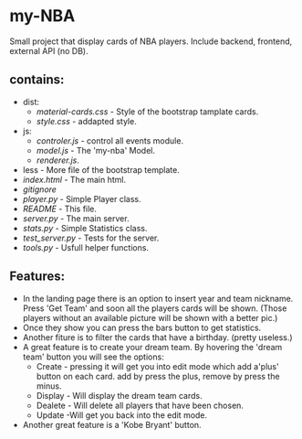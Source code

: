 # my-NBA
Small project that display cards of NBA players.
Include backend, frontend, external API (no DB).

## contains:
* dist:</br> 
    * _material-cards.css_ - Style of the bootstrap tamplate cards.
    * _style.css_ - addapted style.
* js:</br>
    * _controler.js_ - control all events module.
    * _model.js_ - The 'my-nba' Model.
    * _renderer.js_.
* less - More file of the bootstrap template.
* _index.html_ - The main html.
* _gitignore_
* _player.py_ - Simple Player class.
* _README_ - This file.
* _server.py_ - The main server.
* _stats.py_ -  Simple Statistics class.
* _test_server.py_ -  Tests for the server.
* _tools.py_ - Usfull helper functions.

## Features:
* In the landing page there is an option to insert year and team nickname. 
Press 'Get Team' and soon all the players cards will be shown.
(Those players without an available picture will be shown with a better pic.)
* Once they show you can press the bars button to get statistics.
* Another fiture is to filter the cards that have a birthday. (pretty useless.)
* A great feature is to create your dream team. By hovering the 'dream team' button you will see the options:
    * Create - pressing it will get you into edit mode which add a'plus' button on each card. add by press the plus, remove by press the minus.
    * Display - Will display the dream team cards.
    * Dealete - Will delete all players that have been chosen.
    * Update -Will get you back into the edit mode.
* Another great feature is a 'Kobe Bryant' button.










